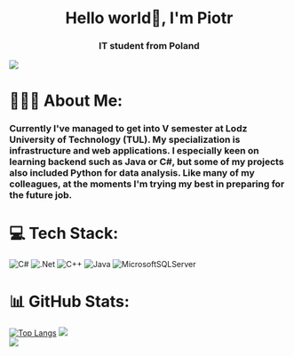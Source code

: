 <h1 align="center">Hello world👋, I'm Piotr</h1>
<h3 align="center">IT student from Poland</h3>

[![](https://visitcount.itsvg.in/api?id=pstrachota&icon=0&color=1)](https://visitcount.itsvg.in)
# 👨🏻‍🎓 About Me:
<h3 align="left">Currently I've managed to get into V semester at Lodz University of Technology (TUL).
  My specialization is infrastructure and web applications.
  I especially keen on learning backend such as Java or C#,
  but some of my projects also included Python for data analysis.
  Like many of my colleagues, at the moments I'm trying my best 
  in preparing for the future job. 
  </h3>
  
# 💻 Tech Stack:
![C#](https://img.shields.io/badge/c%23-%23239120.svg?style=for-the-badge&logo=c-sharp&logoColor=white) 
![.Net](https://img.shields.io/badge/.NET-5C2D91?style=for-the-badge&logo=.net&logoColor=white) 
![C++](https://img.shields.io/badge/c++-%2300599C.svg?style=for-the-badge&logo=c%2B%2B&logoColor=white) 
![Java](https://img.shields.io/badge/java-%23ED8B00.svg?style=for-the-badge&logo=java&logoColor=white) 
![MicrosoftSQLServer](https://img.shields.io/badge/Microsoft%20SQL%20Sever-CC2927?style=for-the-badge&logo=microsoft%20sql%20server&logoColor=white) 

# 📊 GitHub Stats:
[![Top Langs](https://github-readme-stats-sigma-five.vercel.app/api/top-langs/?username=pstrachota&hide=cmake&langs_count=3&exclude_repo=XML-technologies)](https://github.com/pstrachota/XML-technologies)
![](https://github-readme-stats-sigma-five.vercel.app/api?username=pstrachota&theme=default&hide_border=false&include_all_commits=false&count_private=false&show_icons=true)  <br/>
![](https://github-readme-streak-stats.herokuapp.com/?user=pstrachota&theme=default&hide_border=false)
<!-- <a href="https://github.com/ryo-ma/github-profile-trophy"><img src="https://github-profile-trophy.vercel.app/?username=pstrachota" alt="pstrachota" /></a> -->

<!-- # 📚 Selected repos:
[![Readme Card](https://github-readme-stats.vercel.app/api/pin/?username=pstrachota&repo=Kohonen-Self-Organizing-Maps-SOM-)]([https://github.com/anuraghazra/github-readme-stats]([https://github.com/pStrachota/SUDOKU_GAME_KOMPO_PROJECT](https://github.com/pStrachota/Kohonen-Self-Organizing-Maps-SOM-)))
[![Readme Card](https://github-readme-stats.vercel.app/api/pin/?username=pstrachota&repo=CONCURRENT_PROGRAMMING_PROJECT)]([https://github.com/anuraghazra/github-readme-stats]([https://github.com/pStrachota/SUDOKU_GAME_KOMPO_PROJECT](https://github.com/pStrachota/CONCURRENT_PROGRAMMING_PROJECT)))
[![Readme Card](https://github-readme-stats.vercel.app/api/pin/?username=pstrachota&repo=BOOK_RENTAL_POBI_PROJECT)]([https://github.com/anuraghazra/github-readme-stats]([https://github.com/pStrachota/SUDOKU_GAME_KOMPO_PROJECT](https://github.com/pStrachota/BOOK_RENTAL_POBI_PROJECT)))
[![Readme Card](https://github-readme-stats.vercel.app/api/pin/?username=pstrachota&repo=SUDOKU_GAME_KOMPO_PROJECT)]([https://github.com/anuraghazra/github-readme-stats](https://github.com/pStrachota/SUDOKU_GAME_KOMPO_PROJECT)) -->

